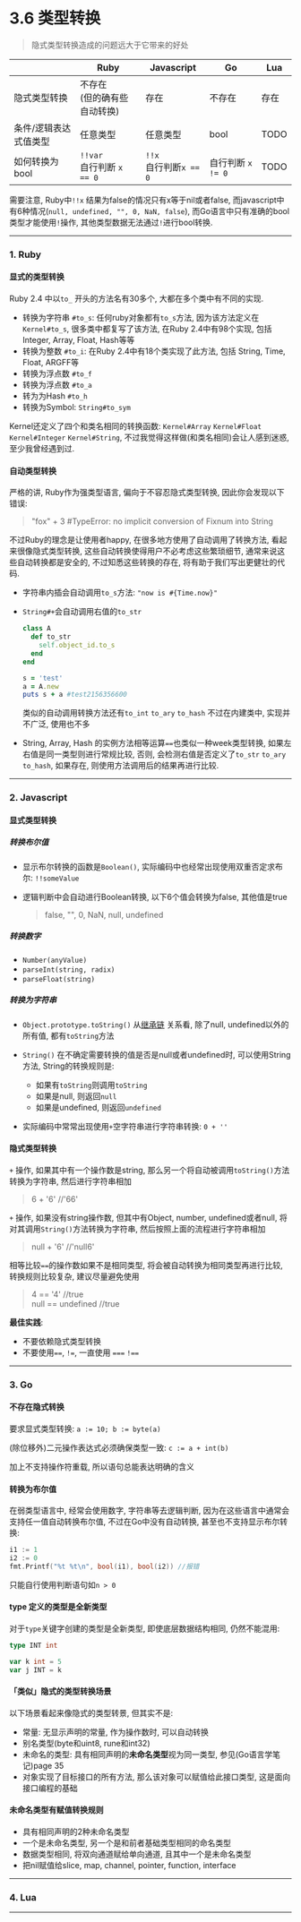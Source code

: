 # 3.6 类型转换

> 隐式类型转换造成的问题远大于它带来的好处

|                       | Ruby                           | Javascript                | Go                | Lua  |
|-----------------------|--------------------------------|---------------------------|-------------------|------|
| 隐式类型转换          | 不存在<br>(但的确有些自动转换) | 存在                      | 不存在            | 存在 |
| 条件/逻辑表达式值类型 | 任意类型                       | 任意类型                  | bool              | TODO |
| 如何转换为bool        | `!!var`<br>自行判断 `x == 0`   | `!!x`<br>自行判断`x == 0` | 自行判断 `x != 0` | TODO |

需要注意, Ruby中`!!x` 结果为false的情况只有x等于nil或者false, 而javascript中有6种情况(`null, undefined, "", 0, NaN, false`), 而Go语言中只有准确的bool类型才能使用`!`操作, 其他类型数据无法通过`!`进行bool转换.

---

### 1. Ruby

#### 显式的类型转换

Ruby 2.4 中以`to_` 开头的方法名有30多个, 大都在多个类中有不同的实现.

* 转换为字符串 `#to_s`: 任何ruby对象都有`to_s`方法, 因为该方法定义在`Kernel#to_s`, 很多类中都复写了该方法, 在Ruby 2.4中有98个实现, 包括 Integer, Array, Float, Hash等等
* 转换为整数 `#to_i`: 在Ruby 2.4中有18个类实现了此方法, 包括 String, Time, Float, ARGFF等
* 转换为浮点数 `#to_f`
* 转换为浮点数 `#to_a`
* 转为为Hash `#to_h`
* 转换为Symbol: `String#to_sym`

Kernel还定义了四个和类名相同的转换函数: `Kernel#Array` `Kernel#Float` `Kernel#Integer` `Kernel#String`, 不过我觉得这样做(和类名相同)会让人感到迷惑, 至少我曾经遇到过.

#### 自动类型转换

严格的讲, Ruby作为强类型语言, 偏向于不容忍隐式类型转换, 因此你会发现以下错误:

> "fox" + 3 #TypeError: no implicit conversion of Fixnum into String

不过Ruby的理念是让使用者happy, 在很多地方使用了自动调用了转换方法, 看起来很像隐式类型转换, 这些自动转换使得用户不必考虑这些繁琐细节, 通常来说这些自动转换都是安全的, 不过知悉这些转换的存在, 将有助于我们写出更健壮的代码.

* 字符串内插会自动调用`to_s`方法: `"now is #{Time.now}"`
* `String#+`会自动调用右值的`to_str`

  ```ruby
  class A
    def to_str
      self.object_id.to_s
    end
  end

  s = 'test'
  a = A.new
  puts s + a #test2156356600
  ```

  类似的自动调用转换方法还有`to_int` `to_ary` `to_hash` 不过在内建类中, 实现并不广泛, 使用也不多

*  String, Array, Hash 的实例方法相等运算`==`也类似一种week类型转换, 如果左右值是同一类型则进行常规比较, 否则, 会检测右值是否定义了`to_str` `to_ary` `to_hash`, 如果存在, 则使用方法调用后的结果再进行比较.

---

### 2. Javascript

#### 显式类型转换

##### 转换布尔值

* 显示布尔转换的函数是`Boolean()`, 实际编码中也经常出现使用双重否定求布尔: `!!someValue`

* 逻辑判断中会自动进行Boolean转换, 以下6个值会转换为false, 其他值是true

  > false, "", 0, NaN, null, undefined

##### 转换数字

* `Number(anyValue)`
* `parseInt(string, radix)`
* `parseFloat(string)`

##### 转换为字符串

* `Object.prototype.toString()` 从[继承链](TODO) 关系看, 除了null, undefined以外的所有值, 都有`toString`方法

* `String()` 在不确定需要转换的值是否是null或者undefined时, 可以使用String方法, String的转换规则是:

  * 如果有`toString`则调用`toString`
  * 如果是null, 则返回`null`
  * 如果是undefined, 则返回`undefined`

* 实际编码中常常出现使用`+`空字符串进行字符串转换: `0 + ''`

#### 隐式类型转换

`+` 操作, 如果其中有一个操作数是string, 那么另一个将自动被调用`toString()`方法转换为字符串, 然后进行字符串相加

> 6 + '6' //'66'

`+` 操作, 如果没有string操作数, 但其中有Object, number, undefined或者null, 将对其调用`String()`方法转换为字符串, 然后按照上面的流程进行字符串相加

> null + '6' //'null6'

相等比较`==`的操作数如果不是相同类型, 将会被自动转换为相同类型再进行比较, 转换规则比较复杂, 建议尽量避免使用

> 4 == '4' //true  
> null == undefined //true

**最佳实践**:

* 不要依赖隐式类型转换
* 不要使用`==`, `!=`, 一直使用 `===` `!==`

---

### 3. Go

#### 不存在隐式转换

要求显式类型转换: `a := 10; b := byte(a)`

(除位移外)二元操作表达式必须确保类型一致: `c := a + int(b)`

加上不支持操作符重载, 所以语句总能表达明确的含义

#### 转换为布尔值

在弱类型语言中, 经常会使用数字, 字符串等去逻辑判断, 因为在这些语言中通常会支持任一值自动转换布尔值, 不过在Go中没有自动转换, 甚至也不支持显示布尔转换:

```go
i1 := 1
i2 := 0
fmt.Printf("%t %t\n", bool(i1), bool(i2)) //报错
```

只能自行使用判断语句如`n > 0`

#### type 定义的类型是全新类型

对于`type`关键字创建的类型是全新类型, 即使底层数据结构相同, 仍然不能混用:

```go
type INT int

var k int = 5
var j INT = k
```

#### 「类似」隐式的类型转换场景

以下场景看起来像隐式的类型转景, 但其实不是:

* 常量: 无显示声明的常量, 作为操作数时, 可以自动转换
* 别名类型(byte和uint8, rune和int32)
* 未命名的类型: 具有相同声明的**未命名类型**视为同一类型, 参见(Go语言学笔记)page 35
* 对象实现了目标接口的所有方法, 那么该对象可以赋值给此接口类型, 这是面向接口编程的基础

#### 未命名类型有赋值转换规则

* 具有相同声明的2种未命名类型
* 一个是未命名类型, 另一个是和前者基础类型相同的命名类型
* 数据类型相同, 将双向通道赋给单向通道, 且其中一个是未命名类型
* 把nil赋值给slice, map, channel, pointer, function, interface


---

### 4. Lua


---


<!--

Go: TODO strconv 不同进制间转换
-->
